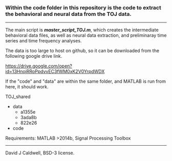 ### Within the code folder in this repository is the code to extract the behavioral and neural data from the TOJ data.

---

The main script is ***master_script_TOJ.m***, which creates the intermediate behavioral data files, as well as neural data extraction, and preliminaray time series and time frequency analyses. 


The data is too large to host on github, so it can be
downloaded from the following google drive link.

https://drive.google.com/open?id=13HnojRRoPpdvvEC3fWM0xK2V0YrpdWDX

If the "code" and "data" are within the same folder, and MATLAB
is run from here, it should work.

TOJ_shared
- data
    - a1355e
    - 3ada8b
    - 822e26
- code

Requirements: MATLAB >2014b, Signal Processing Toolbox

---

David J Caldwell, BSD-3 license.
